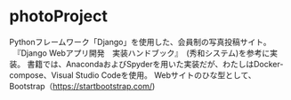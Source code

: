 # photoProject

Pythonフレームワーク「Django」を使用した、会員制の写真投稿サイト。
　『Django Webアプリ開発　実装ハンドブック』　(秀和システム)を参考に実装。 
書籍では、AnacondaおよびSpyderを用いた実装だが、わたしはDocker-compose、Visual Studio Codeを使用。
Webサイトのひな型として、Bootstrap（https://startbootstrap.com/)
